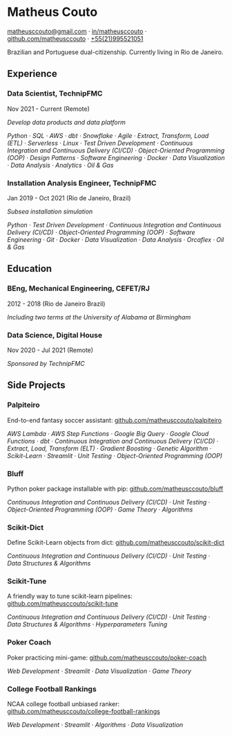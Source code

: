 # Matheus Couto
[matheusccouto@gmail.com](mailto:matheusccouto@gmail.com) · [in/matheusccouto](https://www.linkedin.com/in/matheusccouto) · [github.com/matheusccouto](https://github.com/matheusccouto) · [+55(21)995521051](https://wa.me/5521995521051)

Brazilian and Portuguese dual-citizenship. Currently living in Rio de Janeiro.

## Experience

### Data Scientist, TechnipFMC
Nov 2021 - Current (Remote)

*Develop data products and data platform*

*Python · SQL · AWS · dbt · Snowflake · Agile · Extract, Transform, Load (ETL) · Serverless · Linux · Test Driven Development · Continuous Integration and Continuous Delivery (CI/CD) · Object-Oriented Programming (OOP) · Design Patterns · Software Engineering · Docker · Data Visualization · Data Analysis · Analytics · Oil & Gas*

### Installation Analysis Engineer, TechnipFMC
Jan 2019 - Oct 2021 (Rio de Janeiro, Brazil)

*Subsea installation simulation*

*Python · Test Driven Development · Continuous Integration and Continuous Delivery (CI/CD) · Object-Oriented Programming (OOP) · Software Engineering · Git · Docker · Data Visualization · Data Analysis · Orcaflex · Oil & Gas*

## Education

### BEng, Mechanical Engineering, CEFET/RJ
2012 - 2018 (Rio de Janeiro Brazil)

*Including two terms at the University of Alabama at Birmingham*

### Data Science, Digital House
Nov 2020 - Jul 2021 (Remote)

*Sponsored by TechnipFMC*

## Side Projects

### Palpiteiro
End-to-end fantasy soccer assistant: [github.com/matheusccouto/palpiteiro](https://github.com/matheusccouto/palpiteiro)

*AWS Lambda · AWS Step Functions · Google Big Query · Google Cloud Functions · dbt · Continuous Integration and Continuous Delivery (CI/CD) · Extract, Load, Transform (ELT) · Gradient Boosting · Genetic Algorithm · Scikit-Learn · Streamlit · Unit Testing · Object-Oriented Programming (OOP)*

### Bluff
Python poker package installable with pip: [github.com/matheusccouto/bluff](https://github.com/matheusccouto/bluff)

*Continuous Integration and Continuous Delivery (CI/CD) · Unit Testing · Object-Oriented Programming (OOP) · Game Theory · Algorithms*

### Scikit-Dict
Define Scikit-Learn objects from dict: [github.com/matheusccouto/scikit-dict](https://github.com/matheusccouto/scikit-dict)

*Continuous Integration and Continuous Delivery (CI/CD) · Unit Testing · Data Structures & Algorithms*

### Scikit-Tune
A friendly way to tune scikit-learn pipelines: [github.com/matheusccouto/scikit-tune](https://github.com/matheusccouto/scikit-tune)

*Continuous Integration and Continuous Delivery (CI/CD) · Unit Testing · Data Structures & Algorithms · Hyperparameters Tuning*

### Poker Coach
Poker practicing mini-game: [github.com/matheusccouto/poker-coach](https://github.com/matheusccouto/poker-coach)

*Web Development · Streamlit · Data Visualization · Game Theory*

### College Football Rankings
NCAA college football unbiased ranker: [github.com/matheusccouto/college-football-rankings](https://github.com/matheusccouto/college-football-rankings)

*Web Development · Streamlit · Algorithms · Data Visualization*

